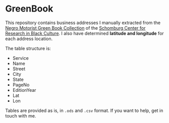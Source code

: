 # GreenBook

This repository contains business addresses I manually extracted from the [Negro Motorist Green Book Collection](http://digitalcollections.nypl.org/collections/the-green-book#/?tab=about) of the [Schomburg Center for Research in Black Culture](http://www.nypl.org/locations/schomburg). I also have determined **latitude and longitude** for each address location.

The table structure is:

* Service
* Name
* Street
* City
* State
* PageNo
* EditionYear
* Lat
* Lon

Tables are provided as is, in `.ods` and `.csv` format. If you want to help, get in touch with me.

